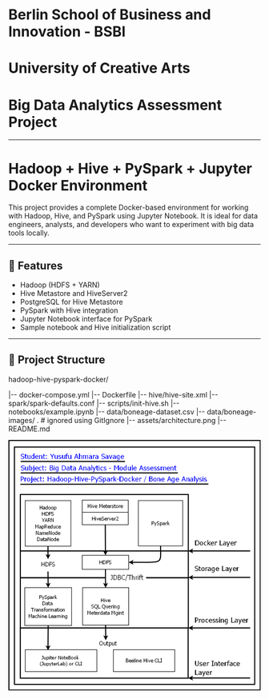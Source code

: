 # Berlin School of Business and Innovation - BSBI 
#           University of Creative Arts
#       Big Data Analytics Assessment Project
---
# Hadoop + Hive + PySpark + Jupyter Docker Environment

This project provides a complete Docker-based environment for working with Hadoop, Hive, and PySpark using Jupyter Notebook. It is ideal for data engineers, analysts, and developers who want to experiment with big data tools locally. 

---

## 🚀 Features

- Hadoop (HDFS + YARN)
- Hive Metastore and HiveServer2
- PostgreSQL for Hive Metastore
- PySpark with Hive integration
- Jupyter Notebook interface for PySpark
- Sample notebook and Hive initialization script

---

## 📁 Project Structure
hadoop-hive-pyspark-docker/

|-- docker-compose.yml
|-- Dockerfile
|-- hive/hive-site.xml
|-- spark/spark-defaults.conf
|-- scripts/init-hive.sh
|-- notebooks/example.ipynb
|-- data/boneage-dataset.csv
|-- data/boneage-images/ . # ignored using GitIgnore
|-- assets/architecture.png
|-- README.md

<img src="assets/Architecture.png" alt="Diagram" width="800"/>

